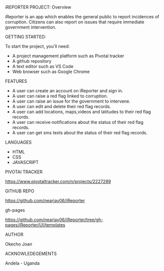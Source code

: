 iREPORTER PROJECT: Overview

iReporter is an app which enables the general public to report incidences of corruption. Citizens can also report on issues that require immediate government intervention.

GETTING STARTED:

To start the project, you'll need:
- A project management platform such as Pivotal tracker
- A github repository
- A text editor such as VS Code
- Web browser such as Google Chrome

FEATURES

- A user can create an account on iReporter and sign in.
- A user can raise a red flag linked to corruption.
- A user can raise an issue for the government to intervene.
- A user can edit and delete their red flag records.
- A user can add locations, maps,videos and latitudes to their red flag records.
- A user can receive notifications about the status of their red flag records.
- A user can get sms texts about the status of their red flag records.

LANGUAGES
- HTML
- CSS
- JAVASCRIPT

PIVOTAl TRACKER

https://www.pivotaltracker.com/n/projects/2227289

GITHUB REPO

https://github.com/nearjay06/iReporter

gh-pages

https://github.com/nearjay06/iReporter/tree/gh-pages/iReporter/UI/templates

AUTHOR

Okecho Joan

ACKNOWLEDEGEMENTS

Andela - Uganda